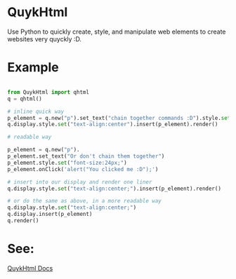 # QuykHtml
Use Python to quickly create, style, and manipulate web elements to create websites very quyckly :D.

# Example
```python

from QuykHtml import qhtml
q = qhtml()

# inline quick way
p_element = q.new("p").set_text("chain together commands :D").style.set("font-size:24px;").onClick('alert("You clicked me :D");')
q.display.style.set("text-align:center").insert(p_element).render()

# readable way

p_element = q.new("p").
p_element.set_text("Or don't chain them together")
p_element.style.set("font-size:24px;")
p_element.onClick('alert("You clicked me :D");')

# insert into our display and render one liner
q.display.style.set("text-align:center;").insert(p_element).render()

# or do the same as above, in a more readable way
q.display.style.set("text-align:center;")
q.display.insert(p_element)
q.render()

```

# See:

[QuykHtml Docs](https://mwd1993.github.io/QuykHtml/)
